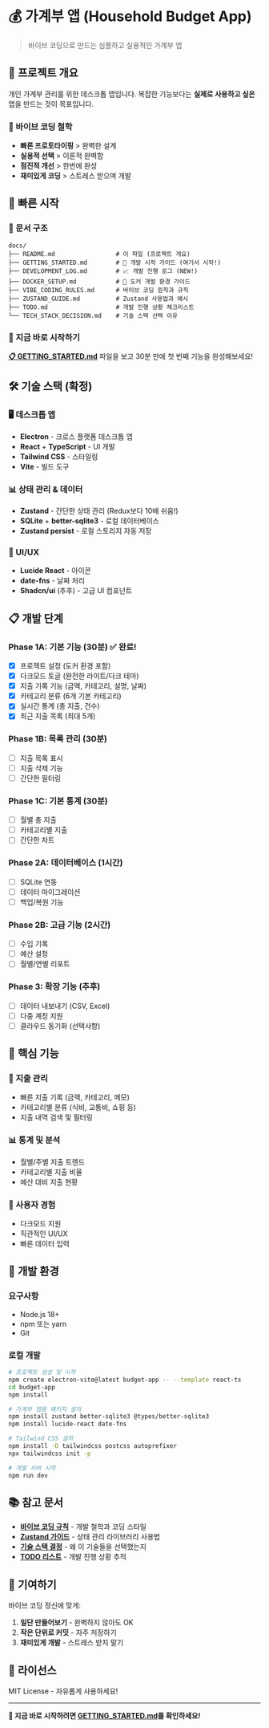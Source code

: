 # 💰 가계부 앱 (Household Budget App)

> 바이브 코딩으로 만드는 심플하고 실용적인 가계부 앱

## 🎯 프로젝트 개요

개인 가계부 관리를 위한 데스크톱 앱입니다. 복잡한 기능보다는 **실제로 사용하고 싶은** 앱을 만드는 것이 목표입니다.

### 🌟 바이브 코딩 철학

- **빠른 프로토타이핑** > 완벽한 설계
- **실용적 선택** > 이론적 완벽함
- **점진적 개선** > 한번에 완성
- **재미있게 코딩** > 스트레스 받으며 개발

## 🚀 빠른 시작

### 📖 문서 구조

```
docs/
├── README.md                 # 이 파일 (프로젝트 개요)
├── GETTING_STARTED.md        # 🎯 개발 시작 가이드 (여기서 시작!)
├── DEVELOPMENT_LOG.md        # 📈 개발 진행 로그 (NEW!)
├── DOCKER_SETUP.md           # 🐳 도커 개발 환경 가이드
├── VIBE_CODING_RULES.md      # 바이브 코딩 원칙과 규칙
├── ZUSTAND_GUIDE.md          # Zustand 사용법과 예시
├── TODO.md                   # 개발 진행 상황 체크리스트
└── TECH_STACK_DECISION.md    # 기술 스택 선택 이유
```

### 🎯 지금 바로 시작하기

**[📋 GETTING_STARTED.md](./GETTING_STARTED.md)** 파일을 보고 30분 만에 첫 번째 기능을 완성해보세요!

## 🛠️ 기술 스택 (확정)

### 🖥️ 데스크톱 앱

- **Electron** - 크로스 플랫폼 데스크톱 앱
- **React** + **TypeScript** - UI 개발
- **Tailwind CSS** - 스타일링
- **Vite** - 빌드 도구

### 📊 상태 관리 & 데이터

- **Zustand** - 간단한 상태 관리 (Redux보다 10배 쉬움!)
- **SQLite** + **better-sqlite3** - 로컬 데이터베이스
- **Zustand persist** - 로컬 스토리지 자동 저장

### 🎨 UI/UX

- **Lucide React** - 아이콘
- **date-fns** - 날짜 처리
- **Shadcn/ui** (추후) - 고급 UI 컴포넌트

## 📋 개발 단계

### Phase 1A: 기본 기능 (30분) ✅ 완료!

- [x] 프로젝트 설정 (도커 환경 포함)
- [x] 다크모드 토글 (완전한 라이트/다크 테마)
- [x] 지출 기록 기능 (금액, 카테고리, 설명, 날짜)
- [x] 카테고리 분류 (6개 기본 카테고리)
- [x] 실시간 통계 (총 지출, 건수)
- [x] 최근 지출 목록 (최대 5개)

### Phase 1B: 목록 관리 (30분)

- [ ] 지출 목록 표시
- [ ] 지출 삭제 기능
- [ ] 간단한 필터링

### Phase 1C: 기본 통계 (30분)

- [ ] 월별 총 지출
- [ ] 카테고리별 지출
- [ ] 간단한 차트

### Phase 2A: 데이터베이스 (1시간)

- [ ] SQLite 연동
- [ ] 데이터 마이그레이션
- [ ] 백업/복원 기능

### Phase 2B: 고급 기능 (2시간)

- [ ] 수입 기록
- [ ] 예산 설정
- [ ] 월별/연별 리포트

### Phase 3: 확장 기능 (추후)

- [ ] 데이터 내보내기 (CSV, Excel)
- [ ] 다중 계정 지원
- [ ] 클라우드 동기화 (선택사항)

## 🎨 핵심 기능

### 💸 지출 관리

- 빠른 지출 기록 (금액, 카테고리, 메모)
- 카테고리별 분류 (식비, 교통비, 쇼핑 등)
- 지출 내역 검색 및 필터링

### 📊 통계 및 분석

- 월별/주별 지출 트렌드
- 카테고리별 지출 비율
- 예산 대비 지출 현황

### 🎯 사용자 경험

- 다크모드 지원
- 직관적인 UI/UX
- 빠른 데이터 입력

## 🔧 개발 환경

### 요구사항

- Node.js 18+
- npm 또는 yarn
- Git

### 로컬 개발

```bash
# 프로젝트 생성 및 시작
npm create electron-vite@latest budget-app -- --template react-ts
cd budget-app
npm install

# 가계부 앱용 패키지 설치
npm install zustand better-sqlite3 @types/better-sqlite3
npm install lucide-react date-fns

# Tailwind CSS 설치
npm install -D tailwindcss postcss autoprefixer
npx tailwindcss init -p

# 개발 서버 시작
npm run dev
```

## 📚 참고 문서

- **[바이브 코딩 규칙](./VIBE_CODING_RULES.md)** - 개발 철학과 코딩 스타일
- **[Zustand 가이드](./ZUSTAND_GUIDE.md)** - 상태 관리 라이브러리 사용법
- **[기술 스택 결정](./TECH_STACK_DECISION.md)** - 왜 이 기술들을 선택했는지
- **[TODO 리스트](./TODO.md)** - 개발 진행 상황 추적

## 🤝 기여하기

바이브 코딩 정신에 맞게:

1. **일단 만들어보기** - 완벽하지 않아도 OK
2. **작은 단위로 커밋** - 자주 저장하기
3. **재미있게 개발** - 스트레스 받지 말기

## 📄 라이선스

MIT License - 자유롭게 사용하세요!

---

**🎯 지금 바로 시작하려면 [GETTING_STARTED.md](./GETTING_STARTED.md)를 확인하세요!**
